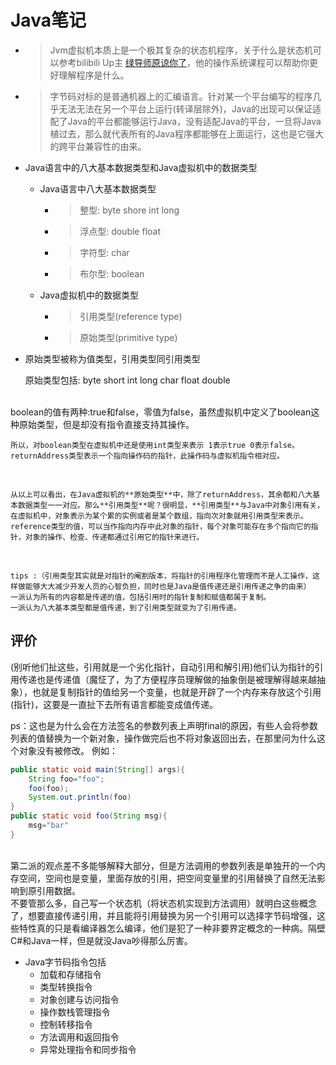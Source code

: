 # Java笔记

- > Jvm虚拟机本质上是一个极其复杂的状态机程序，关于什么是状态机可以参考bilibili Up主 [绿导师原谅你了](https://space.bilibili.com/202224425?spm_id_from=333.999.0.0)，他的操作系统课程可以帮助你更好理解程序是什么。
- > 字节码对标的是普通机器上的汇编语言。针对某一个平台编写的程序几乎无法无法在另一个平台上运行(转译层除外)，Java的出现可以保证适配了Java的平台都能够运行Java，没有适配Java的平台，一旦将Java植过去，那么就代表所有的Java程序都能够在上面运行，这也是它强大的跨平台兼容性的由来。

- Java语言中的八大基本数据类型和Java虚拟机中的数据类型
    - Java语言中八大基本数据类型
        - > 整型: byte shore int long
        - > 浮点型: double float
        - > 字符型: char
        - > 布尔型: boolean
    - Java虚拟机中的数据类型
        - > 引用类型(reference type)
        - > 原始类型(primitive type)
- 原始类型被称为值类型，引用类型同引用类型
  
     原始类型包括: byte short int long char float double
<br>
    boolean的值有两种:true和false，零值为false，虽然虚拟机中定义了boolean这种原始类型，但是却没有指令直接支持其操作。
<br>

    所以，对boolean类型在虚拟机中还是使用int类型来表示 1表示true 0表示false。
    returnAddress类型表示一个指向操作码的指针，此操作码与虚拟机指令相对应。
<br>

    从以上可以看出，在Java虚拟机的**原始类型**中，除了returnAddress，其余都和八大基本数据类型一一对应。那么**引用类型**呢？很明显，**引用类型**与Java中对象引用有关，在虚拟机中，对象表示为某个累的实例或者是某个数组，指向次对象就用引用类型来表示。reference类型的值，可以当作指向内存中此对象的指针，每个对象可能存在多个指向它的指针，对象的操作、检查、传递都通过引用它的指针来进行。
<br>

    tips :（引用类型其实就是对指针的阉割版本，将指针的引用程序化管理而不是人工操作，这样做能够大大减少开发人员的心智负担，同时也是Java是值传递还是引用传递之争的由来）
    一派认为所有的内容都是传递的值，包括引用时的指针复制和赋值都属于复制。
    一派认为八大基本类型都是值传递，到了引用类型就变为了引用传递。

## 评价

(别听他们扯这些，引用就是一个劣化指针，自动引用和解引用)他们认为指针的引用传递也是传递值（魔怔了，为了方便程序员理解做的抽象倒是被理解得越来越抽象），也就是复制指针的值给另一个变量，也就是开辟了一个内存来存放这个引用(指针)，这要是一直扯下去所有语言都能变成值传递。

ps：这也是为什么会在方法签名的参数列表上声明final的原因，有些人会将参数列表的值替换为一个新对象，操作做完后也不将对象返回出去，在那里问为什么这个对象没有被修改。
例如：

```java
public static void main(String[] args){
    String foo="foo";
    foo(foo);
    System.out.println(foo)
}
public static void foo(String msg){
    msg="bar"
}
```

<br>  
    第二派的观点差不多能够解释大部分，但是方法调用的参数列表是单独开的一个内存空间，空间也是变量，里面存放的引用，把空间变量里的引用替换了自然无法影响到原引用数据。

<br>
    不要管那么多，自己写一个状态机（将状态机实现到方法调用）就明白这些概念了，想要直接传递引用，并且能将引用替换为另一个引用可以选择字节码增强，这些特性真的只是看编译器怎么编译，他们是犯了一种非要界定概念的一种病。隔壁C#和Java一样，但是就没Java吵得那么厉害。
<br>

- Java字节码指令包括
    - 加载和存储指令
    - 类型转换指令
    - 对象创建与访问指令
    - 操作数栈管理指令
    - 控制转移指令
    - 方法调用和返回指令
    - 异常处理指令和同步指令
